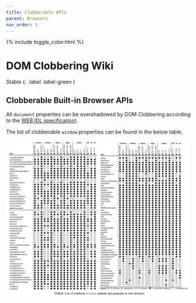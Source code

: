 ```yaml
---
title: Clobberable APIs
parent: Browsers
nav_order: 1
---
```


{% include toggle_color.html %}

# DOM Clobbering Wiki

Stable
{: .label .label-green }


## Clobberable Built-in Browser APIs

All `document` properties can be overshadowed by DOM Clobbering according to the [WEB IDL specification](https://webidl.spec.whatwg.org/#legacy-platform-object-abstract-ops)). 

The list of clobberable `window` properties can be found in the below table.


<p align="center">
  <img align="center" width="900" src="../../static/assets/images/wiki/clobberable-apis-browsers.png">
</p>

